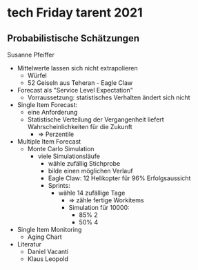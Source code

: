 # tech Friday tarent 2021

## Probabilistische Schätzungen

Susanne Pfeiffer

* Mittelwerte lassen sich nicht extrapolieren
    * Würfel
    * 52 Geiseln aus Teheran - Eagle Claw
* Forecast als "Service Level Expectation"
    * Vorraussetzung: statistisches Verhalten ändert sich nicht
* Single Item Forecast:
    * eine Anforderung
    * Statistische Verteilung der Vergangenheit liefert Wahrscheinlichkeiten für die Zukunft
        * => Perzentile
* Multiple Item Forecast
    * Monte Carlo Simulation
        * viele Simulationsläufe
            * wähle zufällig Stichprobe
            * bilde einen möglichen Verlauf
            * Eagle Claw: 12 Helikopter für 96% Erfolgsaussicht
            * Sprints:
                * wähle 14 zufällige Tage
                    * => zähle fertige Workitems
                    * Simulation für 10000:
                        * 85% 2
                        * 50% 4
* Single Item Monitoring
    * Aging Chart
* Literatur
    * Daniel Vacanti
    * Klaus Leopold